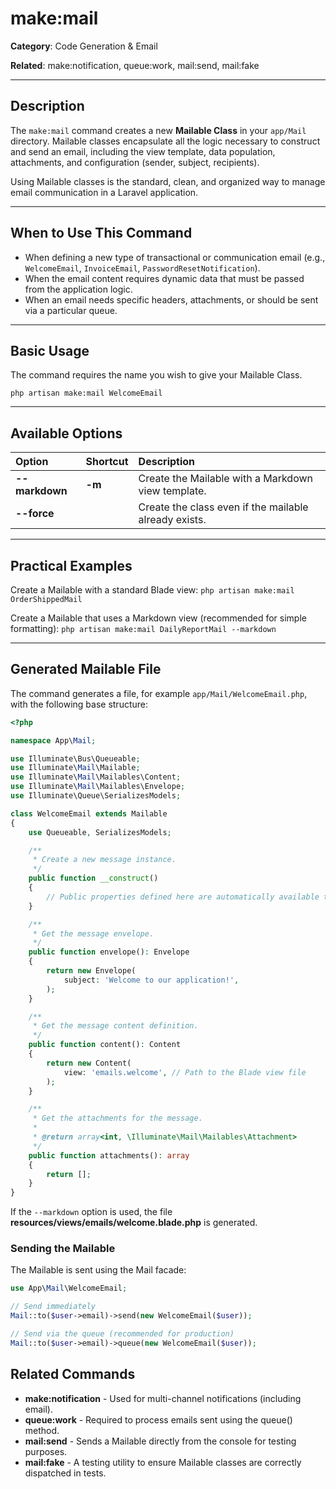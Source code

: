 # make:mail

**Category**: Code Generation & Email

**Related**: make:notification, queue:work, mail:send, mail:fake

---

## Description

The `make:mail` command creates a new **Mailable Class** in your `app/Mail` directory. Mailable classes encapsulate all the logic necessary to construct and send an email, including the view template, data population, attachments, and configuration (sender, subject, recipients).

Using Mailable classes is the standard, clean, and organized way to manage email communication in a Laravel application.

---

## When to Use This Command

- When defining a new type of transactional or communication email (e.g., `WelcomeEmail`, `InvoiceEmail`, `PasswordResetNotification`).
- When the email content requires dynamic data that must be passed from the application logic.
- When an email needs specific headers, attachments, or should be sent via a particular queue.

---

## Basic Usage

The command requires the name you wish to give your Mailable Class.

`php artisan make:mail WelcomeEmail`

---

## Available Options

| Option | Shortcut | Description |
| :--- | :--- | :--- |
| **--markdown** | **-m** | Create the Mailable with a Markdown view template. |
| **--force** | | Create the class even if the mailable already exists. |

---

## Practical Examples

Create a Mailable with a standard Blade view:
`php artisan make:mail OrderShippedMail`

Create a Mailable that uses a Markdown view (recommended for simple formatting):
`php artisan make:mail DailyReportMail --markdown`

---

## Generated Mailable File

The command generates a file, for example `app/Mail/WelcomeEmail.php`, with the following base structure:

```php
<?php

namespace App\Mail;

use Illuminate\Bus\Queueable;
use Illuminate\Mail\Mailable;
use Illuminate\Mail\Mailables\Content;
use Illuminate\Mail\Mailables\Envelope;
use Illuminate\Queue\SerializesModels;

class WelcomeEmail extends Mailable
{
    use Queueable, SerializesModels;

    /**
     * Create a new message instance.
     */
    public function __construct()
    {
        // Public properties defined here are automatically available to the view.
    }

    /**
     * Get the message envelope.
     */
    public function envelope(): Envelope
    {
        return new Envelope(
            subject: 'Welcome to our application!',
        );
    }

    /**
     * Get the message content definition.
     */
    public function content(): Content
    {
        return new Content(
            view: 'emails.welcome', // Path to the Blade view file
        );
    }

    /**
     * Get the attachments for the message.
     *
     * @return array<int, \Illuminate\Mail\Mailables\Attachment>
     */
    public function attachments(): array
    {
        return [];
    }
}
```
If the `--markdown` option is used, the file **resources/views/emails/welcome.blade.php** is generated.

### Sending the Mailable

The Mailable is sent using the Mail facade:
```php
use App\Mail\WelcomeEmail;

// Send immediately
Mail::to($user->email)->send(new WelcomeEmail($user));

// Send via the queue (recommended for production)
Mail::to($user->email)->queue(new WelcomeEmail($user));
```
## Related Commands

* **make:notification** - Used for multi-channel notifications (including email).
* **queue:work** - Required to process emails sent using the queue() method.
* **mail:send** - Sends a Mailable directly from the console for testing purposes.
* **mail:fake** - A testing utility to ensure Mailable classes are correctly dispatched in tests.
